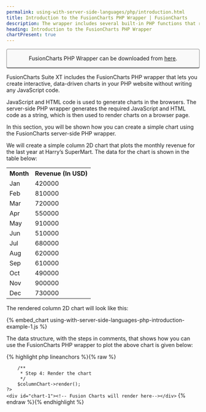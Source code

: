 ```yaml
---
permalink: using-with-server-side-languages/php/introduction.html
title: Introduction to the FusionCharts PHP Wrapper | FusionCharts
description: The wrapper includes several built-in PHP functions that reduce the time and effort that goes into generating, rendering, and configuring charts.
heading: Introduction to the FusionCharts PHP Wrapper
chartPresent: true
---
```


<p style="background:rgba(249, 249, 249, 1); padding:15px; border:1px solid #888; border-bottom-width:3px; border-radius:4px; text-align:center;">FusionCharts PHP Wrapper can be downloaded from <a href="http://www.fusioncharts.com/php-charts/" target="_blank">here</a>.</p>

FusionCharts Suite XT includes the FusionCharts PHP wrapper that lets you create interactive, data-driven charts in your PHP website without writing any JavaScript code.

JavaScript and HTML code is used to generate charts in the browsers. The server-side PHP wrapper generates the required JavaScript and HTML code as a string, which is then used to render charts on a browser page.

In this section, you will be shown how you can create a simple chart using the FusionCharts server-side PHP wrapper.

We will create a simple column 2D chart that plots the monthly revenue for the last year at Harry’s SuperMart. The data for the chart is shown in the table below:

<table>
  <tr>
    <th>Month</th>
    <th>Revenue (In USD)</th>
  </tr>
  <tr>
    <td>Jan</td>
    <td>420000</td>
  </tr>
  <tr>
    <td>Feb</td>
    <td>810000</td>
  </tr>
  <tr>
    <td>Mar</td>
    <td>720000</td>
  </tr>
  <tr>
    <td>Apr</td>
    <td>550000</td>
  </tr>
  <tr>
    <td>May</td>
    <td>910000</td>
  </tr>
  <tr>
    <td>Jun</td>
    <td>510000</td>
  </tr>
  <tr>
    <td>Jul</td>
    <td>680000</td>
  </tr>
  <tr>
    <td>Aug</td>
    <td>620000</td>
  </tr>
  <tr>
    <td>Sep</td>
    <td>610000</td>
  </tr>
  <tr>
    <td>Oct</td>
    <td>490000</td>
  </tr>
  <tr>
    <td>Nov</td>
    <td>900000</td>
  </tr>
  <tr>
    <td>Dec</td>
    <td>730000</td>
  </tr>
</table>


The rendered column 2D chart will look like this:

{% embed_chart using-with-server-side-languages-php-introduction-example-1.js %}

The data structure, with the steps in comments, that shows how you can use the FusionCharts PHP wrapper to plot the above chart is given below:

{% highlight php lineanchors %}{% raw %}
<?php
   /**
    * step 1: Include the `fusioncharts.php` file that contains functions to embed the charts.
    */
   include("includes/fusioncharts.php");
?>
<html>

   <head>
    <title>FusionCharts XT - Simple Column 2D Chart</title>
    <!--
        Step 2:  Include the `fusioncharts.js` file. This file is needed to render the chart.
         Ensure that the path to this JS file is correct. Otherwise, it may lead to JavaScript errors.
    -->
    <script src="fusioncharts/fusioncharts.js"></script>
   </head>
   <body>
    <?php
        /**
         *  Step 3: Create a `columnChart` chart object using the FusionCharts PHP class constructor. 
         *  Syntax for the constructor: `FusionCharts("type of * chart", "unique chart id", "width of chart", 
         *  "height of chart", "div id to render the chart", "data format", "data source")`
         */
        $columnChart = new FusionCharts("Column2D", "myFirstChart" , 600, 300, "chart-1", "json",
            '{
                "chart": {
                    "caption": "Monthly revenue for last year",
                    "subCaption": "Harry\’s SuperMart",
                    "xAxisName": "Month",
                    "yAxisName": "Revenues (In USD)",
                    "numberPrefix": "$",
                    "theme": "zune"
                },
                "data": [
                        {"label": "Jan", "value": "420000"}, 
                        {"label": "Feb", "value": "810000"},
                        {"label": "Mar", "value": "720000"},
                        {"label": "Apr", "value": "550000"},
                        {"label": "May", "value": "910000"},
                        {"label": "Jun", "value": "510000"},
                        {"label": "Jul", "value": "680000"},
                        {"label": "Aug", "value": "620000"},
                        {"label": "Sep", "value": "610000"},
                        {"label": "Oct", "value": "490000"},
                        {"label": "Nov", "value": "900000"},
                        {"label": "Dec", "value": "730000"}
                    ]
                }');
        /**
         *  Because we are using JSON/XML to specify chart data, `json` is passed as the value for the data
         *   format parameter of the constructor. The actual chart data, in string format, is passed as the value
         *   for the data source parameter of the constructor. Alternatively, you can store this string in a 
         *   variable and pass the variable to the constructor.
         */

        /**
         * Step 4: Render the chart
         */
        $columnChart->render();
    ?>
    <div id="chart-1"><!-- Fusion Charts will render here--></div>
   </body>
</html>
{% endraw %}{% endhighlight %}